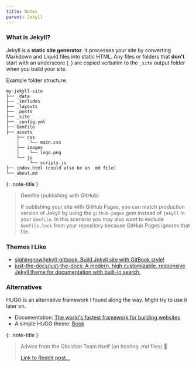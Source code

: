 ```yaml
---
title: Notes
parent: Jekyll
---
```


### What is Jekyll?
Jekyll is a **static site generator**. It processes your site by converting Markdown and Liquid files into static HTML. Any files or folders that **don't** start with an underscore (`_`) are copied verbatim to the `_site` output folder when you build your site.

Example folder structure:

```
my-jekyll-site
├── _data
├── _includes
├── _layouts
├── _posts 
├── _site
├── _config.yml
├── Gemfile
├── assets
	├── css
	│    └── main.css
    ├── images
    │    └── logo.png
    └── js 
         └── scripts.js
├── index.html (could also be an .md file)
└── about.md
```


{: .note-title }
> Gemfile (publishing with GitHub)
>
> If publishing your site with GitHub Pages, you can match production version of Jekyll by using the `github-pages` gem instead of `jekyll` in your `Gemfile`. In this scenario you may also want to exclude `Gemfile.lock` from your repository because GitHub Pages ignores that file.

### Themes I Like
* [sighingnow/jekyll-gitbook: Build Jekyll site with GitBook style!](https://github.com/sighingnow/jekyll-gitbook)
* [just-the-docs/just-the-docs: A modern, high customizable, responsive Jekyll theme for documentation with built-in search.](https://github.com/just-the-docs/just-the-docs)

### Alternatives
HUGO is an alternative framework I found along the way. Might try to use it later on.
* Documentation: [The world's fastest framework for building websites](https://gohugo.io/)
* A simple HUGO theme: [Book](https://themes.gohugo.io/themes/hugo-book/)

{: .note-title }
> Advice from the Obsidian Team itself (on hosting .md files) 🙂
>
> [Link to Reddit post...](https://www.reddit.com/r/ObsidianMD/comments/16e5jek/comment/jzv38ja/?utm_source=share&utm_medium=web3x&utm_name=web3xcss&utm_term=1&utm_content=share_button)